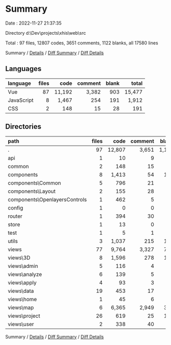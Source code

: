 # Summary

Date : 2022-11-27 21:37:35

Directory d:\\Dev\\projects\\xhis\\web\\src

Total : 97 files,  12807 codes, 3651 comments, 1122 blanks, all 17580 lines

Summary / [Details](details.md) / [Diff Summary](diff.md) / [Diff Details](diff-details.md)

## Languages
| language | files | code | comment | blank | total |
| :--- | ---: | ---: | ---: | ---: | ---: |
| Vue | 87 | 11,192 | 3,382 | 903 | 15,477 |
| JavaScript | 8 | 1,467 | 254 | 191 | 1,912 |
| CSS | 2 | 148 | 15 | 28 | 191 |

## Directories
| path | files | code | comment | blank | total |
| :--- | ---: | ---: | ---: | ---: | ---: |
| . | 97 | 12,807 | 3,651 | 1,122 | 17,580 |
| api | 1 | 10 | 9 | 4 | 23 |
| common | 2 | 148 | 15 | 28 | 191 |
| components | 8 | 1,413 | 54 | 112 | 1,579 |
| components\\Common | 5 | 796 | 21 | 57 | 874 |
| components\\Layout | 2 | 155 | 28 | 24 | 207 |
| components\\OpenlayersControls | 1 | 462 | 5 | 31 | 498 |
| config | 1 | 0 | 0 | 1 | 1 |
| router | 1 | 394 | 30 | 12 | 436 |
| store | 1 | 13 | 0 | 2 | 15 |
| test | 1 | 5 | 1 | 3 | 9 |
| utils | 3 | 1,037 | 215 | 168 | 1,420 |
| views | 77 | 9,764 | 3,327 | 782 | 13,873 |
| views\\3D | 8 | 1,596 | 278 | 131 | 2,005 |
| views\\admin | 5 | 116 | 4 | 22 | 142 |
| views\\analyze | 6 | 139 | 5 | 28 | 172 |
| views\\apply | 4 | 93 | 3 | 18 | 114 |
| views\\data | 19 | 453 | 17 | 93 | 563 |
| views\\home | 1 | 45 | 6 | 6 | 57 |
| views\\map | 6 | 6,365 | 2,949 | 311 | 9,625 |
| views\\project | 26 | 619 | 25 | 128 | 772 |
| views\\user | 2 | 338 | 40 | 45 | 423 |

Summary / [Details](details.md) / [Diff Summary](diff.md) / [Diff Details](diff-details.md)